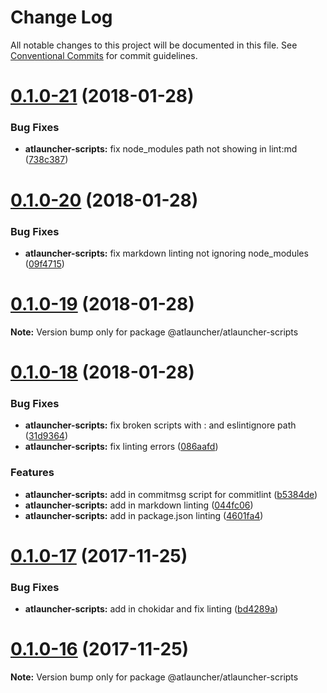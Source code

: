 # Change Log

All notable changes to this project will be documented in this file.
See [Conventional Commits](https://conventionalcommits.org) for commit guidelines.

<a name="0.1.0-21"></a>
# [0.1.0-21](https://github.com/ATLauncher/style-guide/compare/@atlauncher/atlauncher-scripts@0.1.0-20...@atlauncher/atlauncher-scripts@0.1.0-21) (2018-01-28)


### Bug Fixes

* **atlauncher-scripts:** fix node_modules path not showing in lint:md ([738c387](https://github.com/ATLauncher/style-guide/commit/738c387))




<a name="0.1.0-20"></a>
# [0.1.0-20](https://github.com/ATLauncher/style-guide/compare/@atlauncher/atlauncher-scripts@0.1.0-19...@atlauncher/atlauncher-scripts@0.1.0-20) (2018-01-28)


### Bug Fixes

* **atlauncher-scripts:** fix markdown linting not ignoring node_modules ([09f4715](https://github.com/ATLauncher/style-guide/commit/09f4715))




<a name="0.1.0-19"></a>
# [0.1.0-19](https://github.com/ATLauncher/style-guide/compare/@atlauncher/atlauncher-scripts@0.1.0-18...@atlauncher/atlauncher-scripts@0.1.0-19) (2018-01-28)




**Note:** Version bump only for package @atlauncher/atlauncher-scripts

<a name="0.1.0-18"></a>
# [0.1.0-18](https://github.com/ATLauncher/style-guide/compare/@atlauncher/atlauncher-scripts@0.1.0-17...@atlauncher/atlauncher-scripts@0.1.0-18) (2018-01-28)


### Bug Fixes

* **atlauncher-scripts:** fix broken scripts with : and eslintignore path ([31d9364](https://github.com/ATLauncher/style-guide/commit/31d9364))
* **atlauncher-scripts:** fix linting errors ([086aafd](https://github.com/ATLauncher/style-guide/commit/086aafd))


### Features

* **atlauncher-scripts:** add in commitmsg script for commitlint ([b5384de](https://github.com/ATLauncher/style-guide/commit/b5384de))
* **atlauncher-scripts:** add in markdown linting ([044fc06](https://github.com/ATLauncher/style-guide/commit/044fc06))
* **atlauncher-scripts:** add in package.json linting ([4601fa4](https://github.com/ATLauncher/style-guide/commit/4601fa4))




<a name="0.1.0-17"></a>
# [0.1.0-17](https://github.com/ATLauncher/style-guide/compare/@atlauncher/atlauncher-scripts@0.1.0-16...@atlauncher/atlauncher-scripts@0.1.0-17) (2017-11-25)


### Bug Fixes

* **atlauncher-scripts:** add in chokidar and fix linting ([bd4289a](https://github.com/ATLauncher/style-guide/commit/bd4289a))




<a name="0.1.0-16"></a>
# [0.1.0-16](https://github.com/ATLauncher/style-guide/compare/@atlauncher/atlauncher-scripts@0.1.0-15...@atlauncher/atlauncher-scripts@0.1.0-16) (2017-11-25)




**Note:** Version bump only for package @atlauncher/atlauncher-scripts
